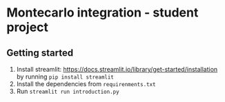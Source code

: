 # Montecarlo integration - student project

## Getting started
1. Install streamlit: https://docs.streamlit.io/library/get-started/installation by running
 `pip install streamlit`
2. Install the dependencies from `requirenments.txt`
4. Run `streamlit run introduction.py`